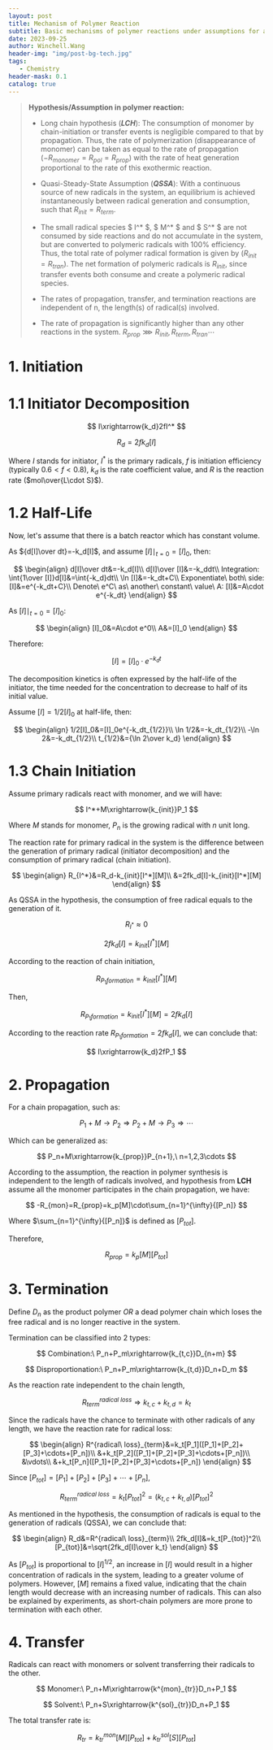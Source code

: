 ```yaml
---
layout: post
title: Mechanism of Polymer Reaction
subtitle: Basic mechanisms of polymer reactions under assumptions for a batch reactor in ideal conditions
date: 2023-09-25
author: Winchell.Wang
header-img: "img/post-bg-tech.jpg"
tags:
   - Chemistry
header-mask: 0.1
catalog: true
---
```


>**Hypothesis/Assumption in polymer reaction:**
>
> - Long chain hypothesis (***LCH***): The consumption of monomer by chain-initiation or transfer events is negligible compared to that by propagation. Thus, the rate of polymerization (disappearance of monomer) can be taken as equal to the rate of propagation ($-R_{monomer}=R_{pol}=R_{prop}$) with the rate of heat generation proportional to the rate of this exothermic reaction.
>
> - Quasi-Steady-State Assumption (***QSSA***): With a continuous source of new radicals in the system, an equilibrium is achieved instantaneously between radical generation and consumption, such that $R_{init}=R_{term}$.
>
> - The small radical species $ I^* $, $ M^* $ and $ S^* $ are not consumed by side reactions and do not accumulate in the system, but are converted to polymeric radicals with 100% efficiency. Thus, the total rate of polymer radical formation is given by ($R_{init}=R_{tran}$). The net formation of polymeric radicals is $R_{init}$, since transfer events both consume and create a polymeric radical species.
>
> - The rates of propagation, transfer, and termination reactions are independent of n, the length(s) of radical(s) involved.
>
> - The rate of propagation is significantly higher than any other reactions in the system. $R_{prop}\ggg R_{init},R_{term},R_{tran}\cdots$

# 1. Initiation

# 1.1 Initiator Decomposition

$$
I\xrightarrow{k_d}2fI^*
$$

$$
R_{d}=2fk_d[I]
$$

Where $I$ stands for initiator, $I^*$ is the primary radicals, $f$ is initiation efficiency (typically $0.6<f<0.8$), $k_d$ is the rate coefficient value, and $R$ is the reaction rate ($mol\over{L\cdot S}$).

# 1.2 Half-Life

Now, let's assume that there is a batch reactor which has constant volume.

As ${d[I]\over dt}=-k_d[I]$, and assume $[I]\mid _{t=0}=[I]_0$, then:

$$
\begin{align}
d[I]\over dt&=-k_d[I]\\
d[I]\over [I]&=-k_ddt\\
Integration: \int{1\over [I]}d[I]&=\int{-k_d}dt\\
\ln [I]&=-k_dt+C\\
Exponentiate\ both\ side: [I]&=e^{-k_dt+C}\\
Denote\ e^C\ as\ another\ constant\ value\ A: [I]&=A\cdot e^{-k_dt}
\end{align}
$$

As $[I]\mid _{t=0}=[I]_0$:

$$
\begin{align}
[I]_0&=A\cdot e^0\\
A&=[I]_0
\end{align}
$$

Therefore:

$$
[I]=[I]_0\cdot e^{-k_dt}
$$

The decomposition kinetics is often expressed by the half-life of the initiator, the time needed for the concentration to decrease to half of its initial value.

Assume $[I]=1/2[I]_0$ at half-life, then:

$$
\begin{align}
1/2[I]_0&=[I]_0e^{-k_dt_{1/2}}\\
\ln 1/2&=-k_dt_{1/2}\\
-\ln 2&=-k_dt_{1/2}\\
t_{1/2}&={\ln 2\over k_d} 
\end{align}
$$

# 1.3 Chain Initiation

Assume primary radicals react with monomer, and we will have:

$$
I^*+M\xrightarrow{k_{init}}P_1
$$

Where $M$ stands for monomer, $P_n$ is the growing radical with $n$ unit long.

The reaction rate for primary radical in the system is the difference between the generation of primary radical (initiator decomposition) and the consumption of primary radical (chain initiation).

$$
\begin{align}
R_{I^*}&=R_d-k_{init}[I^*][M]\\
&=2fk_d[I]-k_{init}[I^*][M]
\end{align}
$$

As QSSA in the hypothesis, the consumption of free radical equals to the generation of it.

$$
R_{I^*}\approx 0
$$

$$
2fk_d[I]=k_{init}[I^*][M]
$$

According to the reaction of chain initiation,

$$
R_{P_1formation}=k_{init}[I^*][M]
$$

Then,

$$
R_{P_1formation}=k_{init}[I^*][M]=2fk_d[I]
$$

According to the reaction rate $R_{P_1formation}=2fk_d[I]$, we can conclude that:

$$
I\xrightarrow{k_d}2fP_1
$$

# 2. Propagation

For a chain propagation, such as:

$$
P_1+M\rightarrow P_2\Rightarrow P_2+M\rightarrow P_3 \Rightarrow \cdots
$$

Which can be generalized as:

$$
P_n+M\xrightarrow{k_{prop}}P_{n+1},\ n=1,2,3\cdots
$$

According to the assumption, the reaction in polymer synthesis is independent to the length of radicals involved, and hypothesis from **LCH** assume all the monomer participates in the chain propagation, we have:

$$
-R_{mon}=R_{prop}=k_p[M]\cdot\sum_{n=1}^{\infty}{[P_n]}
$$

Where $\sum_{n=1}^{\infty}{[P_n]}$ is defined as $[P_{tot}]$.

Therefore,

$$
R_{prop}=k_p[M][P_{tot}]
$$

# 3. Termination

Define $D_n$ as the product polymer *OR* a dead polymer chain which loses the free radical and is no longer reactive in the system.

Termination can be classified into 2 types:

$$
Combination:\ P_n+P_m\xrightarrow{k_{t,c}}D_{n+m}
$$

$$
Disproportionation:\ P_n+P_m\xrightarrow{k_{t,d}}D_n+D_m
$$

As the reaction rate independent to the chain length,

$$
R^{radical\ loss}_{term}\Rightarrow k_{t,c}+k_{t,d}=k_t
$$

Since the radicals have the chance to terminate with other radicals of any length, we have the reaction rate for radical loss:

$$
\begin{align}
R^{radical\ loss}_{term}&=k_t[P_1]([P_1]+[P_2]+[P_3]+\cdots+[P_n])\\
&+k_t[P_2]([P_1]+[P_2]+[P_3]+\cdots+[P_n])\\
&\vdots\\
&+k_t[P_n]([P_1]+[P_2]+[P_3]+\cdots+[P_n])
\end{align}
$$

Since $[P_{tot}]=[P_1]+[P_2]+[P_3]+\cdots+[P_n]$,

$$
R^{radical\ loss}_{term}=k_t[P_{tot}]^2=(k_{t,c}+k_{t,d})[P_{tot}]^2
$$

As mentioned in the hypothesis, the consumption of radicals is equal to the generation of radicals (QSSA), we can conclude that:

$$
\begin{align}
R_d&=R^{radical\ loss}_{term}\\
2fk_d[I]&=k_t[P_{tot}]^2\\
[P_{tot}]&=\sqrt{2fk_d[I]\over k_t}
\end{align}
$$

As $[P_{tot}]$ is proportional to $[I]^{1/2}$, an increase in $[I]$ would result in a higher concentration of radicals in the system, leading to a greater volume of polymers. However, $[M]$ remains a fixed value, indicating that the chain length would decrease with an increasing number of radicals. This can also be explained by experiments, as short-chain polymers are more prone to termination with each other.

# 4. Transfer

Radicals can react with monomers or solvent transferring their radicals to the other.

$$
Monomer:\ P_n+M\xrightarrow{k^{mon}_{tr}}D_n+P_1
$$

$$
Solvent:\ P_n+S\xrightarrow{k^{sol}_{tr}}D_n+P_1
$$

The total transfer rate is:

$$
R_{tr}=k^{mon}_{tr}[M][P_{tot}]+k^{sol}_{tr}[S][P_{tot}]
$$